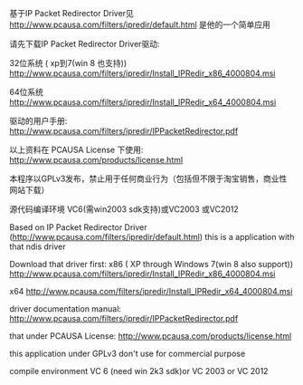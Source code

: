 基于IP Packet Redirector Driver见
http://www.pcausa.com/filters/ipredir/default.html
是他的一个简单应用

请先下载IP Packet Redirector Driver驱动:

32位系统 ( xp到7(win 8 也支持))
http://www.pcausa.com/filters/ipredir/Install_IPRedir_x86_4000804.msi

64位系统
http://www.pcausa.com/filters/ipredir/Install_IPRedir_x64_4000804.msi

驱动的用户手册:
http://www.pcausa.com/filters/ipredir/IPPacketRedirector.pdf

以上资料在  PCAUSA License 下使用:
http://www.pcausa.com/products/license.html

本程序以GPLv3发布，禁止用于任何商业行为（包括但不限于淘宝销售，商业性网站下载）

源代码编译环境 VC6(需win2003 sdk支持)或VC2003 或VC2012

Based on IP Packet Redirector Driver
(http://www.pcausa.com/filters/ipredir/default.html)
this is a application with that ndis driver

Download that driver first:
x86 ( XP through Windows 7(win 8 also support))
http://www.pcausa.com/filters/ipredir/Install_IPRedir_x86_4000804.msi

x64
http://www.pcausa.com/filters/ipredir/Install_IPRedir_x64_4000804.msi

driver  documentation manual:
http://www.pcausa.com/filters/ipredir/IPPacketRedirector.pdf

that under  PCAUSA License:
http://www.pcausa.com/products/license.html

this application under GPLv3 don't use for commercial purpose

compile environment VC 6 (need win 2k3 sdk)or VC 2003 or VC 2012